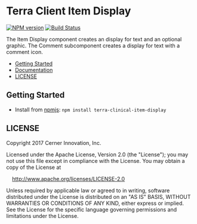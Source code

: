 # Terra Client Item Display


[![NPM version](http://img.shields.io/npm/v/terra-clinical-item-display.svg)](https://www.npmjs.org/package/terra-clinical-item-display)
[![Build Status](https://travis-ci.org/cerner/terra-clinical.svg?branch=master)](https://travis-ci.org/cerner/terra-clinical)

The Item Display component creates an display for text and an optional graphic. The Comment subcomponent creates a display for text with a comment icon.

- [Getting Started](#getting-started)
- [Documentation](https://github.com/cerner/terra-clinical/tree/master/packages/terra-clinical-item-display/docs)
- [LICENSE](#license)

## Getting Started

- Install from [npmjs](https://www.npmjs.com): `npm install terra-clinical-item-display`

## LICENSE

Copyright 2017 Cerner Innovation, Inc.

Licensed under the Apache License, Version 2.0 (the "License"); you may not use this file except in compliance with the License. You may obtain a copy of the License at

&nbsp;&nbsp;&nbsp;&nbsp;http://www.apache.org/licenses/LICENSE-2.0

Unless required by applicable law or agreed to in writing, software distributed under the License is distributed on an "AS IS" BASIS, WITHOUT WARRANTIES OR CONDITIONS OF ANY KIND, either express or implied. See the License for the specific language governing permissions and limitations under the License.
